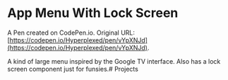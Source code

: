 # App Menu With Lock Screen

A Pen created on CodePen.io. Original URL: [https://codepen.io/Hyperplexed/pen/vYpXNJd](https://codepen.io/Hyperplexed/pen/vYpXNJd).

A kind of large menu inspired by the Google TV interface. Also has a lock screen component just for funsies.# Projects
